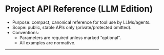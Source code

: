 # Project API Reference (LLM Edition)

- Purpose: compact, canonical reference for tool use by LLMs/agents.
- Scope: public, stable APIs only (private/protected omitted).
- Conventions:
  - Parameters are required unless marked “optional”.
  - All examples are normative.

---

